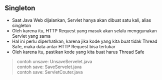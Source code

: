 ## Singleton
* Saat Java Web dijalankan, Servlet hanya akan dibuat satu kali, alias singleton
* Oleh karena itu, HTTP Request yang masuk akan selalu menggunakan Servlet yang sama
* Hal ini perlu diperhatikan, karena jika kode yang kita buat tidak Thread Safe, maka data antar HTTP Request bisa tertukar
* Oleh karena itu, pastikan kode yang kita buat harus Thread Safe


> contoh unsave: UnsaveServelet.java  
> contoh save: SaveServelet.java  
> contoh save: ServletCouter.java